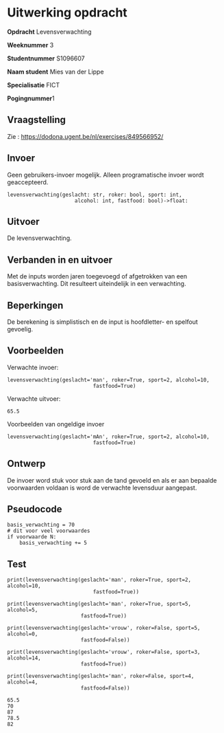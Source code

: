 # Uitwerking opdracht
**Opdracht** Levensverwachting

**Weeknummer** 3

**Studentnummer** S1096607

**Naam student** Mies van der Lippe

**Specialisatie** FICT

**Pogingnummer**1

## Vraagstelling
Zie : https://dodona.ugent.be/nl/exercises/849566952/

## Invoer
Geen gebruikers-invoer mogelijk. Alleen programatische invoer wordt 
geaccepteerd. 
```
levensverwachting(geslacht: str, roker: bool, sport: int,
                      alcohol: int, fastfood: bool)->float:
``` 

## Uitvoer
De levensverwachting.

## Verbanden in en uitvoer
Met de inputs worden jaren toegevoegd of afgetrokken van een basisverwachting. 
Dit resulteert uiteindelijk in een verwachting. 

## Beperkingen
De berekening is simplistisch en de input is hoofdletter- en spelfout gevoelig. 

## Voorbeelden
Verwachte invoer:
```
levensverwachting(geslacht='man', roker=True, sport=2, alcohol=10,
                            fastfood=True)
```
Verwachte uitvoer:
```
65.5
```
Voorbeelden van ongeldige invoer
```
levensverwachting(geslacht='mAn', roker=True, sport=2, alcohol=10,
                            fastfood=True)
```
## Ontwerp
De invoer word stuk voor stuk aan de tand gevoeld en als er aan bepaalde 
voorwaarden voldaan is word de verwachte levensduur aangepast. 

## Pseudocode
```
basis_verwachting = 70
# dit voor veel voorwaardes
if voorwaarde N: 
    basis_verwachting += 5
```

## Test
```
print(levensverwachting(geslacht='man', roker=True, sport=2, alcohol=10,
                            fastfood=True))

print(levensverwachting(geslacht='man', roker=True, sport=5, alcohol=5,
                        fastfood=True))

print(levensverwachting(geslacht='vrouw', roker=False, sport=5, alcohol=0,
                        fastfood=False))

print(levensverwachting(geslacht='vrouw', roker=False, sport=3, alcohol=14,
                        fastfood=True))

print(levensverwachting(geslacht='man', roker=False, sport=4, alcohol=4,
                        fastfood=False))
```
```
65.5
70
87
78.5
82
```
